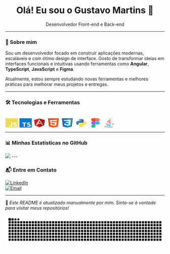 <h1 align="center">Olá! Eu sou o Gustavo Martins 👋</h1>

<p align="center">
  Desenvolvedor Front-end e Back-end
</p>

---

### 🚀 Sobre mim

Sou um desenvolvedor focado em construir aplicações modernas, escaláveis e com ótimo design de interface. Gosto de transformar ideias em interfaces funcionais e intuitivas usando ferramentas como **Angular**, **TypeScript**, **JavaScript** e **Figma**.

Atualmente, estou sempre estudando novas ferramentas e melhores práticas para melhorar meus projetos e entregas.

---

### 🛠️ Tecnologias e Ferramentas

<div style="display: inline_block"><br>
  <img align="center" alt="Gusta-JavaScript" title="JavaScript" height="30" width="40" src="https://raw.githubusercontent.com/devicons/devicon/master/icons/javascript/javascript-plain.svg">
  <img align="center" alt="Gusta-TypeScript" title="TypeScript" height="30" width="40" src="https://raw.githubusercontent.com/devicons/devicon/master/icons/typescript/typescript-plain.svg">
  <img align="center" alt="Gusta-Angular" title="Angular" height="30" width="40" src="https://raw.githubusercontent.com/devicons/devicon/master/icons/angularjs/angularjs-original.svg">
  <img align="center" alt="Gusta-HTML" title="HTML5" height="30" width="40" src="https://raw.githubusercontent.com/devicons/devicon/master/icons/html5/html5-original.svg">
  <img align="center" alt="Gusta-CSS" title="CSS3" height="30" width="40" src="https://raw.githubusercontent.com/devicons/devicon/master/icons/css3/css3-original.svg">
  <img align="center" alt="Gusta-Python" title="Python" height="30" width="40" src="https://raw.githubusercontent.com/devicons/devicon/master/icons/python/python-original.svg">
  <img align="center" alt="Gusta-Figma" title="Figma" height="30" width="40" src="https://raw.githubusercontent.com/devicons/devicon/master/icons/figma/figma-original.svg">
  <img align="center" alt="Gusta-Java" title="Java" height="30" width="40" src="https://raw.githubusercontent.com/devicons/devicon/master/icons/java/java-original.svg">
</div>

---

### 📊 Minhas Estatísticas no GitHub

 <img src="https://github-readme-stats.vercel.app/api/top-langs/?username=Gustasilvadev&theme=codeSTACKr&hide_border=false&include_all_commits=false&count_private=false&layout=compact&cache_seconds=1" >
---

### 📬 Entre em Contato

[![LinkedIn](https://img.shields.io/badge/-LinkedIn-0A66C2?style=for-the-badge&logo=linkedin&logoColor=white)](https://www.linkedin.com/in/gustavomartinssilva/)  
[![Email  ](https://img.shields.io/badge/-Email-D14836?style=for-the-badge&logo=gmail&logoColor=white)](mailto:gustamarsil@gmail.com)  

---

📝 *Este README é atualizado manualmente por mim. Sinta-se à vontade para visitar meus repositórios!*


<img src="https://raw.githubusercontent.com/Gustasilvadev/Gustasilvadev/output/snake.svg" alt="Snake animation" />
